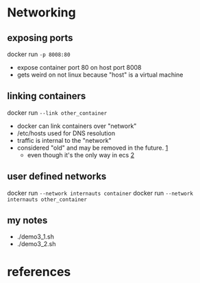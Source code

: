 # Networking

## exposing ports
docker run `-p 8008:80`
 - expose container port 80 on host port 8008
 - gets weird on not linux because "host" is a virtual machine


## linking containers
docker run `--link other_container`
 - docker can link containers over "network"
 - /etc/hosts used for DNS resolution
 - traffic is internal to the "network"
 - considered "old" and may be removed in the future. [1]
   - even though it's the only way in ecs [2]

## user defined networks
docker run `--network internauts container`
docker run `--network internauts other_container`




## my notes
 - ./demo3_1.sh
 - ./demo3_2.sh

# references
[1]: https://docs.docker.com/network/links/
[2]: https://docs.aws.amazon.com/AmazonECS/latest/developerguide/task_definition_parameters.html#container_definition_network
